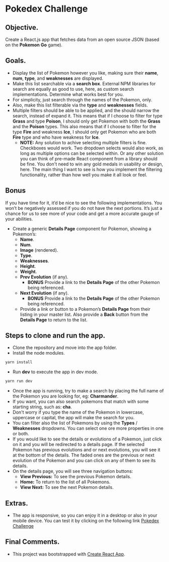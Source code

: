 # Pokedex Challenge

## Objective.
Create a React.js app that fetches data from an open source JSON (based on the **Pokemon Go** game).

## Goals.
- Display the list of Pokemon however you like, making sure their **name**, **num**, **type**, and **weaknesses** are displayed.
- Make this list searchable via a **search box**. External NPM libraries for search are equally as good to use, here, as custom search implementations. Determine what works best for you.
- For simplicity, just search through the names of the Pokemon, only.
- Also, make this list filterable via the **type** and **weaknesses** fields.
- Multiple filters should be able to be applied, and the should narrow the search, instead of expand it. This means that if I choose to filter for type **Grass** and type **Poison**, I should only get Pokemon with both the **Grass** and the **Poison** types. This also means that if I choose to filter for the type **Fire** and weakness **Ice**, I should only get Pokemon who are both **Fire** type and who have weakness for **Ice**.
    - **NOTE:** Any solution to achive selecting multiple filters is fine. Checkboxes would work. Two dropdown selects would also work, as long as multiple options can be selected within. Or any other solution you can think of pre-made React component from a library should be fine. You don't need to win any gold medals in usability or design, here. The main thing I want to see is how you implement the filtering functionality, rather than how well you make it all look or feel.

## Bonus
If you have time for it, it’d be nice to see the following implementations. You won’t be negatively assessed if you do not have the next portions. It’s just a chance for us to see more of your code and get a more accurate gauge of your abilities.

- Create a generic **Details Page** component for Pokemon, showing a Pokemon’s:
    - **Name**.
    - **Num**.
    - **Image** (rendered).
    - **Type**.
    - **Weaknesses**.
    - **Height**.
    - **Weight**.
    - **Prev Evolution** (if any).
        - **BONUS** Provide a link to the **Details Page** of the other Pokemon being referenced.
    - **Next Evolution** (if any).
        - **BONUS** Provide a link to the **Details Page** of the other Pokemon being referenced.
    - Provide a link or button to a Pokemon’s **Details Page** from their listing in your master list. Also provide a **Back** button from the **Details Page** to return to the list.

## Steps to clone and run the app.
- Clone the repository and move into the app folder.
- Install the node modules.
```javascript
yarn install
```
- Run **dev** to execute the app in dev mode.
```javascript
yarn run dev
```
- Once the app is running, try to make a search by placing the full name of the Pokemon you are looking for, eg: **Charmander**.
- If you want, you can also search pokemons that match with some starting string, such as: **cha**.
- Don't worry if you type the name of the Pokemon in lowercase, uppercase or capital, the app will make the search for you.
- You can filter also the list of Pokemons by using the **Types** / **Weaknesses** dropdowns. You can select one ore more properties in one or both.
- If you would like to see the details or evolutions of a Pokemon, just click on it and you will be redirected to a details page. If the selected Pokemon has previous evolutions and or next evolutions, you will see it at the bottom of the details. The faded ones are the previous or next evolution of the Pokemon and you can click on any of them to see its details.
- On the details page, you will see three navigation buttons:
    - **View Previous:** To see the previous Pokemon details.
    - **Home:** To return to the list of all Pokemons.
    - **View Next:** To see the next Pokemon details.

## Extras.
- The app is responsive, so you can enjoy it in a desktop or also in your mobile device. You can test it by clicking on the following link [Pokedex Challenge](#https://dcolon-pokedex-challenge.herokuapp.com/)

## Final Comments.
- This project was bootstrapped with [Create React App](https://github.com/facebook/create-react-app).